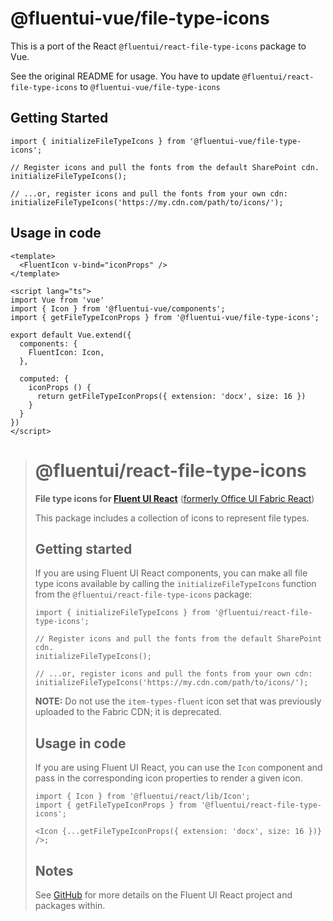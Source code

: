 # @fluentui-vue/file-type-icons
This is a port of the React `@fluentui/react-file-type-icons` package to Vue.

See the original README for usage. You have to update `@fluentui/react-file-type-icons` to `@fluentui-vue/file-type-icons`

## Getting Started
```tsx
import { initializeFileTypeIcons } from '@fluentui-vue/file-type-icons';

// Register icons and pull the fonts from the default SharePoint cdn.
initializeFileTypeIcons();

// ...or, register icons and pull the fonts from your own cdn:
initializeFileTypeIcons('https://my.cdn.com/path/to/icons/');
```

## Usage in code

```vue
<template>
  <FluentIcon v-bind="iconProps" />
</template>

<script lang="ts">
import Vue from 'vue'
import { Icon } from '@fluentui-vue/components';
import { getFileTypeIconProps } from '@fluentui-vue/file-type-icons';

export default Vue.extend({
  components: {
    FluentIcon: Icon,
  },

  computed: {
    iconProps () {
      return getFileTypeIconProps({ extension: 'docx', size: 16 })
    }
  }
})
</script>
```

> # @fluentui/react-file-type-icons
> 
> **File type icons for [Fluent UI React](https://developer.microsoft.com/en-us/fluentui)**
> ([formerly Office UI Fabric React](https://developer.microsoft.com/en-us/office/blogs/ui-fabric-is-evolving-into-fluent-ui/))
> 
> This package includes a collection of icons to represent file types.
> 
> ## Getting started
> 
> If you are using Fluent UI React components, you can make all file type icons available by calling the `initializeFileTypeIcons` function from the `@fluentui/react-file-type-icons` package:
> 
> ```tsx
> import { initializeFileTypeIcons } from '@fluentui/react-file-type-icons';
> 
> // Register icons and pull the fonts from the default SharePoint cdn.
> initializeFileTypeIcons();
> 
> // ...or, register icons and pull the fonts from your own cdn:
> initializeFileTypeIcons('https://my.cdn.com/path/to/icons/');
> ```
> 
> **NOTE:** Do not use the `item-types-fluent` icon set that was previously uploaded to the Fabric CDN; it is deprecated.
> 
> ## Usage in code
> 
> If you are using Fluent UI React, you can use the `Icon` component and pass in the corresponding icon properties to render a given icon.
> 
> ```tsx
> import { Icon } from '@fluentui/react/lib/Icon';
> import { getFileTypeIconProps } from '@fluentui/react-file-type-icons';
> 
> <Icon {...getFileTypeIconProps({ extension: 'docx', size: 16 })} />;
> ```
> 
> ## Notes
> 
> See [GitHub](https://github.com/microsoft/fluentui) for more details on the Fluent UI React project and packages within.